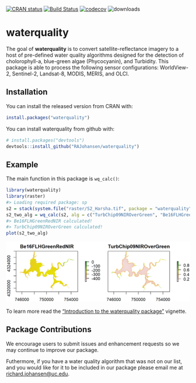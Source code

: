 
<!-- README.md is generated from README.Rmd. Please edit that file -->

[![CRAN
status](http://www.r-pkg.org/badges/version/waterquality)](https://cran.r-project.org/package=waterquality)
[![Build
Status](https://travis-ci.org/RAJohansen/waterquality.png?branch=master)](https://travis-ci.org/RAJohansen/waterquality)
[![codecov](https://codecov.io/gh/RAJohansen/waterquality/branch/master/graph/badge.svg)](https://codecov.io/gh/RAJohansen/waterquality)
![downloads](http://cranlogs.r-pkg.org/badges/grand-total/waterquality)
# waterquality

The goal of **waterquality** is to convert satellite-reflectance imagery
to a host of pre-defined water quality algorithms designed for the
detection of cholorophyll-a, blue-green algae (Phycocyanin), and
Turbidity. This package is able to process the following sensor
configurations: WorldView-2, Sentinel-2, Landsat-8, MODIS, MERIS, and OLCI.

## Installation

You can install the released version from CRAN with:

``` r
install.packages("waterquality")
```

You can install waterquality from github with:

``` r
# install.packages("devtools")
devtools::install_github("RAJohansen/waterquality")
```

## Example

The main function in this package is `wq_calc()`:

``` r
library(waterquality)
library(raster)
#> Loading required package: sp
s2 = stack(system.file("raster/S2_Harsha.tif", package = "waterquality"))
s2_two_alg = wq_calc(s2, alg = c("TurbChip09NIROverGreen", "Be16FLHGreenRedNIR"), sat = "sentinel2")
#> Be16FLHGreenRedNIR calculated!
#> TurbChip09NIROverGreen calculated!
plot(s2_two_alg)
```

![](man/figures/README-example-1.png)<!-- -->

To learn more read the [“Introduction to the waterquality
package”](https://rajohansen.github.io/waterquality/articles/waterquality_vignette.html)
vignette.

## Package Contributions

We encourage users to submit issues and enhancement requests so we may
continue to improve our package.

Futhermore, if you have a water quality algorithm that was not on our
list, and you would like for it to be included in our package please
email me at <richard.johansen@uc.edu>.
